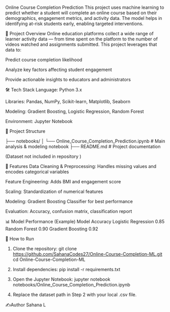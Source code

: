 Online Course Completion Prediction
This project uses machine learning to predict whether a student will complete an online course based on their demographics, engagement metrics, and activity data. The model helps in identifying at-risk students early, enabling targeted interventions.

📌 Project Overview
Online education platforms collect a wide range of learner activity data — from time spent on the platform to the number of videos watched and assignments submitted. This project leverages that data to:

Predict course completion likelihood

Analyze key factors affecting student engagement

Provide actionable insights to educators and administrators

🛠️ Tech Stack
Language: Python 3.x

Libraries: Pandas, NumPy, Scikit-learn, Matplotlib, Seaborn

Modeling: Gradient Boosting, Logistic Regression, Random Forest

Environment: Jupyter Notebook

📂 Project Structure

├── notebooks/
│   └── Online_Course_Completion_Prediction.ipynb  # Main analysis & modeling notebook
├── README.md                                       # Project documentation

(Dataset not included in repository )

🚀 Features
Data Cleaning & Preprocessing: Handles missing values and encodes categorical variables

Feature Engineering: Adds BMI and engagement score

Scaling: Standardization of numerical features

Modeling: Gradient Boosting Classifier for best performance

Evaluation: Accuracy, confusion matrix, classification report

📊 Model Performance (Example)
Model	Accuracy
Logistic Regression	0.85
Random Forest	0.90
Gradient Boosting	0.92 

📜 How to Run
1. Clone the repository:
   git clone https://github.com/SahanaCodes27/Online-Course-Completion-ML.git
   cd Online-Course-Completion-ML
   
2. Install dependencies:
   pip install -r requirements.txt
   
3. Open the Jupyter Notebook:
   jupyter notebook notebooks/Online_Course_Completion_Prediction.ipynb
   
4. Replace the dataset path in Step 2 with your local .csv file.
   
✍Author
Sahana L

